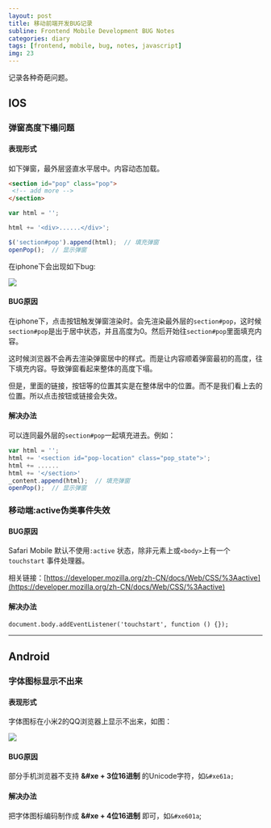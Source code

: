 ```yaml
---
layout: post
title: 移动前端开发BUG记录
subline: Frontend Mobile Development BUG Notes
categories: diary
tags: [frontend, mobile, bug, notes, javascript]
img: 23
---
```


记录各种奇葩问题。

## IOS

### 弹窗高度下榻问题

#### 表现形式

如下弹窗，最外层竖直水平居中。内容动态加载。

```html
<section id="pop" class="pop">
 <!-- add more -->
</section>
```

```javascript
var html = '';

html += '<div>......</div>';

$('section#pop').append(html);  // 填充弹窗
openPop();  // 显示弹窗
```

在iphone下会出现如下bug:

![][img1]

#### BUG原因

在iphone下，点击按钮触发弹窗渲染时。会先渲染最外层的`section#pop`，这时候`section#pop`是出于居中状态，并且高度为0。然后开始往`section#pop`里面填充内容。

这时候浏览器不会再去渲染弹窗居中的样式。而是让内容顺着弹窗最初的高度，往下填充内容。导致弹窗看起来整体的高度下塌。

但是，里面的链接，按钮等的位置其实是在整体居中的位置。而不是我们看上去的位置。所以点击按钮或链接会失效。

#### 解决办法

可以连同最外层的`section#pop`一起填充进去。例如：

```javascript
var html = '';
html += '<section id="pop-location" class="pop_state">';
html += ......
html += '</section>'
_content.append(html);  // 填充弹窗
openPop();  // 显示弹窗
```

### 移动端:active伪类事件失效

#### BUG原因

Safari Mobile 默认不使用`:active` 状态，除非元素上或`<body>`上有一个`touchstart` 事件处理器。

相关链接：[https://developer.mozilla.org/zh-CN/docs/Web/CSS/%3Aactive](https://developer.mozilla.org/zh-CN/docs/Web/CSS/%3Aactive)

#### 解决办法

```
document.body.addEventListener('touchstart', function () {});
```

-----------------

## Android

### 字体图标显示不出来

#### 表现形式

字体图标在小米2的QQ浏览器上显示不出来，如图：

![][img2]

#### BUG原因

部分手机浏览器不支持 **&#xe + 3位16进制** 的Unicode字符，如`&#xe61a;`

#### 解决办法

把字体图标编码制作成 **&#xe + 4位16进制** 即可，如`&#xe601a`;

[img1]: https://st-qn.gittt.cn/2015/01/06/1.png
[img2]: https://st-qn.gittt.cn/2015/01/06/2.png
